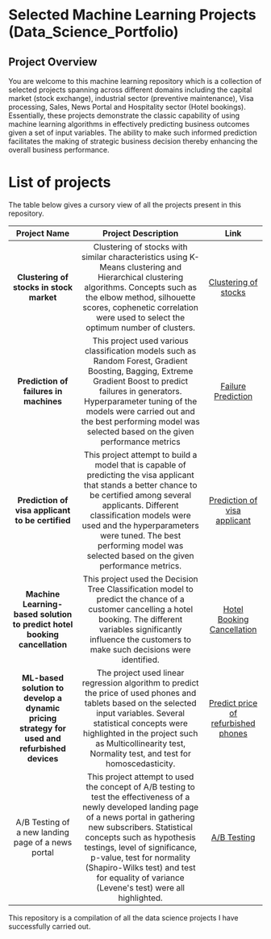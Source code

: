# Selected Machine Learning Projects (Data_Science_Portfolio)

## Project Overview

You are welcome to this machine learning repository which is a collection of selected projects spanning across different domains including the capital market (stock exchange), industrial sector (preventive maintenance), Visa processing, Sales, News Portal and Hospitality sector (Hotel bookings). Essentially, these projects demonstrate the classic capability of using machine learning algorithms in effectively predicting business outcomes given a set of input variables. The ability to make such informed prediction facilitates the making of strategic business decision thereby enhancing the overall business performance.

# List of projects

The table below gives a cursory view of all the projects present in this repository.

|Project Name| Project Description|Link
|:-----------:|:-------------------:|:-------:
|**Clustering of stocks in stock market**           |Clustering of stocks with similar characteristics using K-Means clustering and Hierarchical clustering algorithms. Concepts such as the elbow method, silhouette scores, cophenetic correlation were used to select the optimum number of clusters.                    |[Clustering of stocks](https://github.com/John-sam1983/John_Samson_Data_Science_Portfolio/tree/main/Clustering_Analysis_of_stock_market_data%20(Unsupervised_learning))
|**Prediction of failures in machines**|This project used various classification models such as Random Forest, Gradient Boosting, Bagging, Extreme Gradient Boost to predict failures in generators. Hyperparameter tuning of the models were carried out and the best performing model was selected based on the given performance metrics|[Failure Prediction](https://github.com/John-sam1983/John_Samson_Data_Science_Portfolio/tree/main/Predicting_failures_in_wind_generators_for_preventive_maintenance)
|**Prediction of visa applicant to be certified**|This project attempt to build a model that is capable of predicting the visa applicant that stands a better chance to be certified among several applicants. Different classification models were used and the hyperparameters were tuned. The best performing model was selected based on the given performance metrics.|[Prediction of visa applicant](https://github.com/John-sam1983/John_Samson_Data_Science_Portfolio/tree/main/Machine_learning_model_for_predicting_candidates_with_high_chance_of_VISA_approval)
|**Machine Learning-based solution to predict hotel booking cancellation**|This project used the Decision Tree Classification model to predict the chance of a customer cancelling a hotel booking. The different variables significantly influence the customers to make such decisions were identified.|[Hotel Booking Cancellation](https://github.com/John-sam1983/John_Samson_Data_Science_Portfolio/tree/main/Predicting_Hotel_Booking_Cancellation)
|**ML-based solution to develop a dynamic pricing strategy for used and refurbished devices**|The project used linear regression algorithm to predict the price of used phones and tablets based on the selected input variables. Several statistical concepts were highlighted in the project such as  Multicollinearity test, Normality test, and test for homoscedasticity.|[Predict price of refurbished phones](https://github.com/John-sam1983/John_Samson_Data_Science_Portfolio/tree/main/Linear_Regression_Model_to_predict_price_of_used_phones)
|A/B Testing of a new landing page of a news portal|This project attempt to used the concept of A/B testing to test the effectiveness of a newly developed landing page of a news portal in gathering new subscribers. Statistical concepts such as hypothesis testings, level of significance, p-value, test for normality (Shapiro-Wilks test) and test for equality of variance (Levene's test) were all highlighted.|[A/B Testing](https://github.com/John-sam1983/John_Ndaa_Samson_Data_Science_Portfolio/tree/main/A-B%20Testing%20to%20determine%20the%20effectiveness%20of%20a%20new%20landing%20page%20of%20a%20news%20portal)

This repository is a compilation of all the data science projects I have successfully carried out.
